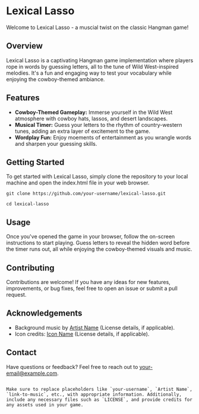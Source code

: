 # Lexical Lasso

Welcome to Lexical Lasso - a muscial twist on the classic Hangman game!

## Overview

Lexical Lasso is a captivating Hangman game implementation where players rope in words by guessing letters, all to the tune of Wild West-inspired melodies. It's a fun and engaging way to test your vocabulary while enjoying the cowboy-themed ambiance.

## Features

- **Cowboy-Themed Gameplay:** Immerse yourself in the Wild West atmosphere with cowboy hats, lassos, and desert landscapes.
- **Musical Timer:** Guess your letters to the rhythm of country-western tunes, adding an extra layer of excitement to the game.
- **Wordplay Fun:** Enjoy moements of entertainment as you wrangle words and sharpen your guessing skills.

## Getting Started

To get started with Lexical Lasso, simply clone the repository to your local machine and open the index.html file in your web browser.

`git clone https://github.com/your-username/lexical-lasso.git`

`cd lexical-lasso`

## Usage

Once you've opened the game in your browser, follow the on-screen instructions to start playing. Guess letters to reveal the hidden word before the timer runs out, all while enjoying the cowboy-themed visuals and music.

## Contributing

Contributions are welcome! If you have any ideas for new features, improvements, or bug fixes, feel free to open an issue or submit a pull request.

## Acknowledgements
- Background music by [Artist Name](link-to-music) (License details, if applicable).
- Icon credits: [Icon Name](link-to-icon) (License details, if applicable).

## Contact

Have questions or feedback? Feel free to reach out to [your-email@example.com](mailto:your-email@example.com).
```

Make sure to replace placeholders like `your-username`, `Artist Name`, `link-to-music`, etc., with appropriate information. Additionally, include any necessary files such as `LICENSE`, and provide credits for any assets used in your game.

